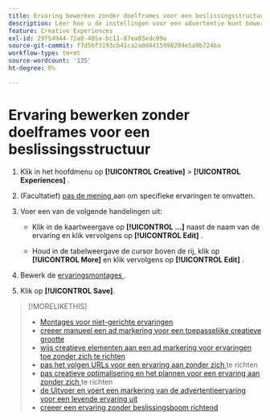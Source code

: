 ```yaml
---
title: Ervaring bewerken zonder doelframes voor een beslissingsstructuur
description: Leer hoe u de instellingen voor een advertentie kunt bewerken zonder dat u zich hiervoor hoeft te richten.
feature: Creative Experiences
exl-id: 29f54944-72a0-405a-bc11-87ea03edc09a
source-git-commit: f7d5bf3193cb41ca2a0d4415998209e5a9b724ba
workflow-type: tm+mt
source-wordcount: '135'
ht-degree: 0%

---
```


# Ervaring bewerken zonder doelframes voor een beslissingsstructuur

1. Klik in het hoofdmenu op **[!UICONTROL Creative]** > **[!UICONTROL Experiences]** .

1. (Facultatief) [ pas de mening ](/help/creative/introduction/customize-data-views.md) aan om specifieke ervaringen te omvatten.

1. Voer een van de volgende handelingen uit:

   * Klik in de kaartweergave op **[!UICONTROL ...]** naast de naam van de ervaring en klik vervolgens op **[!UICONTROL Edit]** .

   * Houd in de tabelweergave de cursor boven de rij, klik op **[!UICONTROL More]** en klik vervolgens op **[!UICONTROL Edit]** .

1. Bewerk de [ ervaringsmontages ](experience-settings-no-targeting.md).

1. Klik op **[!UICONTROL Save]**.

>[!MORELIKETHIS]
>
>* [ Montages voor niet-gerichte ervaringen ](experience-settings-no-targeting.md)
>* [ creeer manueel een ad markering voor een toepasselijke creatieve grootte ](/help/creative/experiences/experience-tag-create-manually.md)
>* [ wijs creatieve elementen aan een ad markering voor ervaringen toe zonder zich te richten ](experience-tag-assign-creatives.md)
>* [ pas het volgen URLs voor een ervaring aan zonder zich ](/help/creative/experiences/experience-tracking-urls-no-targeting.md) te richten
>* [ pas creatieve optimalisering en het plannen voor een ervaring aan zonder zich ](/help/creative/experiences/experience-optimization-scheduling-no-targeting.md) te richten
>* [ de Uitvoer en voert een markering van de advertentieervaring voor een levende ervaring uit ](/help/creative/experiences/experience-tag-export.md)
>* [ creeer een ervaring zonder beslissingsboom richtend ](experience-create-no-targeting.md)
